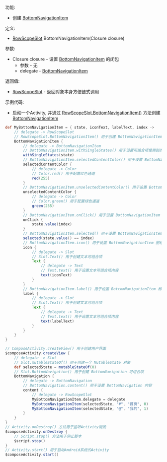功能:

+ 创建 [BottomNavigationItem](/API/UI/Compose/Widget/BottomNavigationItem/README.md)

定义:

+ [RowScopeSlot](/API/UI/Compose/Slot/RowScopeSlot/README.md) BottomNavigationItem(Closure closure)

参数:

+ Closure closure - 设置 [BottomNavigationItem](/API/UI/Compose/Widget/BottomNavigationItem/README.md) 的闭包
    + 参数 - 无
    + delegate - [BottomNavigationItem](/API/UI/Compose/Widget/BottomNavigationItem/README.md)

返回值:

+ [RowScopeSlot](/API/UI/Compose/Slot/RowScopeSlot/README.md) - 返回对象本身方便链式调用

示例代码:

+ 启动一个Activity,
  并通过 [RowScopeSlot.BottomNavigationItem()](/API/UI/Compose/Slot/RowScopeSlot/README.md?id=BottomNavigationItem)
  方法创建 [BottomNavigationItem](/API/UI/Compose/Widget/BottomNavigationItem/README.md)

```groovy
def MyBottomNavigationItem = { state, iconText, labelText, index ->
    // delegate -> RowScopeSlot
    // RowScopeSlot.BottomNavigationItem() 用于创建 BottomNavigationItem
    BottomNavigationItem {
        // delegate -> BottomNavigationItem
        // BottomNavigationItem.withSingleStates() 用于设置可组合项使用到的所有 SingleState
        withSingleStates(state)
        // BottomNavigationItem.selectedContentColor() 用于设置 BottomNavigationItem 被选中时的颜色
        selectedContentColor {
            // delegate -> Color
            // Color.red() 用于配置红色通道
            red(255)
        }
        // BottomNavigationItem.unselectedContentColor() 用于设置 BottomNavigationItem 未被选中时的颜色
        unselectedContentColor {
            // delegate -> Color
            // Color.green() 用于配置绿色通道
            green(255)
        }
        // BottomNavigationItem.onClick() 用于设置 BottomNavigationItem 点击监听事件
        onClick {
            state.value(index)
        }
        // BottomNavigationItem.selected() 用于设置 BottomNavigationItem 是否被选中
        selected(state.value() == index)
        // BottomNavigationItem.icon() 用于设置 BottomNavigationItem 图标
        icon {
            // delegate -> Slot
            // Slot.Text() 用于创建文本可组合项
            Text {
                // delegate -> Text
                // Text.text() 用于设置文本可组合项内容
                text(iconText)
            }
        }
        // BottomNavigationItem.label() 用于设置 BottomNavigationItem 标签
        label {
            // delegate -> Slot
            // Slot.Text() 用于创建文本可组合项
            Text {
                // delegate -> Text
                // Text.text() 用于设置文本可组合项内容
                text(labelText)
            }
        }
    }
}

// ComposeActivity.createView() 用于创建用户界面
$composeActivity.createView {
    // delegate -> Slot
    // Slot.mutableStateOf() 用于创建一个 MutableState 对象
    def selectedState = mutableStateOf(0)
    // Slot.BottomNavigation() 用于创建 BottomNavigation 可组合项
    BottomNavigation {
        // delegate -> BottomNavigation
        // BottomNavigation.content() 用于设置 BottomNavigation 内容
        content {
            // delegate -> RowScopeSlot
            MyBottomNavigationItem.delegate = delegate
            MyBottomNavigationItem(selectedState, "#", "首页", 0)
            MyBottomNavigationItem(selectedState, "@", "我的", 1)
        }
    }
}
// Activity.onDestroy() 方法用于监听Activity销毁
$composeActivity.onDestroy {
    // Script.stop() 方法用于停止脚本
    $script.stop()
}
// Activity.start() 用于启动Android系统的Activity
$composeActivity.start()
```